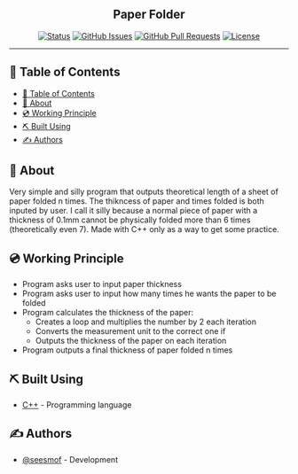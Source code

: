 <h2 align="center">Paper Folder</h2>

<div align="center">

[![Status](https://img.shields.io/badge/status-active-success.svg)]()
[![GitHub Issues](https://img.shields.io/github/issues/seesmof/The-Documentation-Compendium.svg)](https://github.com/seesmof/Paper_Folder/issues)
[![GitHub Pull Requests](https://img.shields.io/github/issues-pr/seesmof/The-Documentation-Compendium.svg)](https://github.com/seesmof/Paper_Folder/pulls)
[![License](https://img.shields.io/badge/license-MIT-blue.svg)](./LICENSE)

</div>

---

## 📝 Table of Contents

- [📝 Table of Contents](#-table-of-contents)
- [🧐 About <a name = "about"></a>](#-about-)
- [💿 Working Principle <a name = "built_using"></a>](#-working-principle-)
- [⛏️ Built Using <a name = "built_using"></a>](#️-built-using-)
- [✍️ Authors <a name = "authors"></a>](#️-authors-)

## 🧐 About <a name = "about"></a>

Very simple and silly program that outputs theoretical length of a sheet of paper folded n times. The thikncess of paper and times folded is both inputed by user. I call it silly because a normal piece of paper with a thickness of 0.1mm cannot be physically folded more than 6 times (theoretically even 7). Made with C++ only as a way to get some practice.

## 💿 Working Principle <a name = "built_using"></a>

- Program asks user to input paper thickness
- Program asks user to input how many times he wants the paper to be folded
- Program calculates the thickness of the paper:
  - Creates a loop and multiplies the number by 2 each iteration
  - Converts the measurement unit to the correct one if
  - Outputs the thickness of the paper on each iteration
- Program outputs a final thickness of paper folded n times

## ⛏️ Built Using <a name = "built_using"></a>

- [C++](https://cplusplus.com/) - Programming language

## ✍️ Authors <a name = "authors"></a>

- [@seesmof](https://github.com/seesmof) - Development
